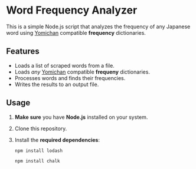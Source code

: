 # Word Frequency Analyzer

This is a simple Node.js script that analyzes the frequency of any Japanese word using [Yomichan](https://chrome.google.com/webstore/detail/yomichan/ogmnaimimemjmbakcfefmnahgdfhfami) compatible **frequency** dictionaries.

## Features

- Loads a list of scraped words from a file.
- Loads _any_ [Yomichan](https://chrome.google.com/webstore/detail/yomichan/ogmnaimimemjmbakcfefmnahgdfhfami) compatible **frequeny** dictionaries. 
- Processes words and finds their frequencies.
- Writes the results to an output file.

## Usage

1. **Make sure** you have **Node.js** installed on your system.

2. Clone this repository.

3. Install the **required dependencies**:

   ```bash
   npm install lodash
   ```
   
   ```bash
   npm install chalk
   ```
